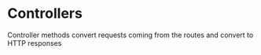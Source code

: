 # Controllers

Controller methods convert requests coming from the routes and convert to HTTP responses
